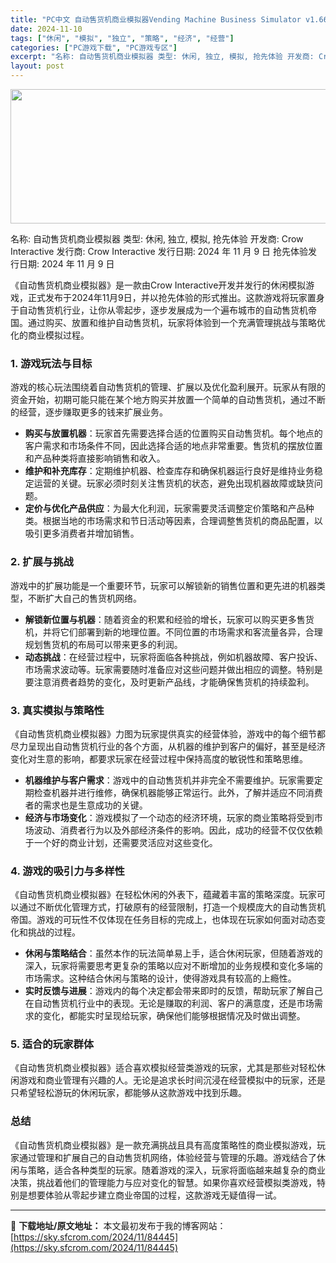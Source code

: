 ```yaml
---
title: "PC中文 自动售货机商业模拟器Vending Machine Business Simulator v1.663 1.19G"
date: 2024-11-10
tags: ["休闲", "模拟", "独立", "策略", "经济", "经营"]
categories: ["PC游戏下载", "PC游戏专区"]
excerpt: "名称: 自动售货机商业模拟器 类型: 休闲, 独立, 模拟, 抢先体验 开发商: Crow Interactive 发行商: Crow Interactive 发行日期: 2024 年 11 月 9 日 抢先体验发行日期: 2024 年 11 月 9 日 《自动售货机商业模拟器》是一款由Crow I&hellip;"
layout: post
---
```


<img class="aligncenter size-full wp-image-84446" src="https://sky.sfcrom.com/wp-content/uploads/2024/11/2024111010283245.webp" alt="" width="660" height="215" />

名称: 自动售货机商业模拟器
类型: 休闲, 独立, 模拟, 抢先体验
开发商: Crow Interactive
发行商: Crow Interactive
发行日期: 2024 年 11 月 9 日
抢先体验发行日期: 2024 年 11 月 9 日

《自动售货机商业模拟器》是一款由Crow Interactive开发并发行的休闲模拟游戏，正式发布于2024年11月9日，并以抢先体验的形式推出。这款游戏将玩家置身于自动售货机行业，让你从零起步，逐步发展成为一个遍布城市的自动售货机帝国。通过购买、放置和维护自动售货机，玩家将体验到一个充满管理挑战与策略优化的商业模拟过程。
<h3>1. 游戏玩法与目标</h3>
游戏的核心玩法围绕着自动售货机的管理、扩展以及优化盈利展开。玩家从有限的资金开始，初期可能只能在某个地方购买并放置一个简单的自动售货机，通过不断的经营，逐步赚取更多的钱来扩展业务。
<ul>
 	<li><strong>购买与放置机器</strong>：玩家首先需要选择合适的位置购买自动售货机。每个地点的客户需求和市场条件不同，因此选择合适的地点非常重要。售货机的摆放位置和产品种类将直接影响销售和收入。</li>
 	<li><strong>维护和补充库存</strong>：定期维护机器、检查库存和确保机器运行良好是维持业务稳定运营的关键。玩家必须时刻关注售货机的状态，避免出现机器故障或缺货问题。</li>
 	<li><strong>定价与优化产品供应</strong>：为最大化利润，玩家需要灵活调整定价策略和产品种类。根据当地的市场需求和节日活动等因素，合理调整售货机的商品配置，以吸引更多消费者并增加销售。</li>
</ul>
<h3>2. 扩展与挑战</h3>
游戏中的扩展功能是一个重要环节，玩家可以解锁新的销售位置和更先进的机器类型，不断扩大自己的售货机网络。
<ul>
 	<li><strong>解锁新位置与机器</strong>：随着资金的积累和经验的增长，玩家可以购买更多售货机，并将它们部署到新的地理位置。不同位置的市场需求和客流量各异，合理规划售货机的布局可以带来更多的利润。</li>
 	<li><strong>动态挑战</strong>：在经营过程中，玩家将面临各种挑战，例如机器故障、客户投诉、市场需求波动等。玩家需要随时准备应对这些问题并做出相应的调整。特别是要注意消费者趋势的变化，及时更新产品线，才能确保售货机的持续盈利。</li>
</ul>
<h3>3. 真实模拟与策略性</h3>
《自动售货机商业模拟器》力图为玩家提供真实的经营体验，游戏中的每个细节都尽力呈现出自动售货机行业的各个方面，从机器的维护到客户的偏好，甚至是经济变化对生意的影响，都要求玩家在经营过程中保持高度的敏锐性和策略思维。
<ul>
 	<li><strong>机器维护与客户需求</strong>：游戏中的自动售货机并非完全不需要维护。玩家需要定期检查机器并进行维修，确保机器能够正常运行。此外，了解并适应不同消费者的需求也是生意成功的关键。</li>
 	<li><strong>经济与市场变化</strong>：游戏模拟了一个动态的经济环境，玩家的商业策略将受到市场波动、消费者行为以及外部经济条件的影响。因此，成功的经营不仅仅依赖于一个好的商业计划，还需要灵活应对这些变化。</li>
</ul>
<h3>4. 游戏的吸引力与多样性</h3>
《自动售货机商业模拟器》在轻松休闲的外表下，蕴藏着丰富的策略深度。玩家可以通过不断优化管理方式，打破原有的经营限制，打造一个规模庞大的自动售货机帝国。游戏的可玩性不仅体现在任务目标的完成上，也体现在玩家如何面对动态变化和挑战的过程。
<ul>
 	<li><strong>休闲与策略结合</strong>：虽然本作的玩法简单易上手，适合休闲玩家，但随着游戏的深入，玩家将需要思考更复杂的策略以应对不断增加的业务规模和变化多端的市场需求。这种结合休闲与策略的设计，使得游戏具有较高的上瘾性。</li>
 	<li><strong>实时反馈与进展</strong>：游戏内的每个决定都会带来即时的反馈，帮助玩家了解自己在自动售货机行业中的表现。无论是赚取的利润、客户的满意度，还是市场需求的变化，都能实时呈现给玩家，确保他们能够根据情况及时做出调整。</li>
</ul>
<h3>5. 适合的玩家群体</h3>
《自动售货机商业模拟器》适合喜欢模拟经营类游戏的玩家，尤其是那些对轻松休闲游戏和商业管理有兴趣的人。无论是追求长时间沉浸在经营模拟中的玩家，还是只希望轻松游玩的休闲玩家，都能够从这款游戏中找到乐趣。
<h3>总结</h3>
《自动售货机商业模拟器》是一款充满挑战且具有高度策略性的商业模拟游戏，玩家通过管理和扩展自己的自动售货机网络，体验经营与管理的乐趣。游戏结合了休闲与策略，适合各种类型的玩家。随着游戏的深入，玩家将面临越来越复杂的商业决策，挑战着他们的管理能力与应对变化的智慧。如果你喜欢经营模拟类游戏，特别是想要体验从零起步建立商业帝国的过程，这款游戏无疑值得一试。

---
📖 **下载地址/原文地址：** 本文最初发布于我的博客网站：[https://sky.sfcrom.com/2024/11/84445](https://sky.sfcrom.com/2024/11/84445)
